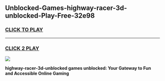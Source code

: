 
## Unblocked-Games-highway-racer-3d-unblocked-Play-Free-32e98
<h3>
<a href="https://premium76.site?title=highway-racer-3d-unblocked&ref=18A1">CLICK TO PLAY</a></h3>
<hr>

<h3>
<a href="https://premium76.site?title=highway-racer-3d-unblocked&ref=18A1">CLICK 2 PLAY</a>
  
</h3>

<a href="https://premium76.site?title=highway-racer-3d-unblocked&ref=18A1"><img src="https://clearcache.store/games.png"></a>


**highway-racer-3d-unblocked games unblocked: Your Gateway to Fun and Accessible Online Gaming**
